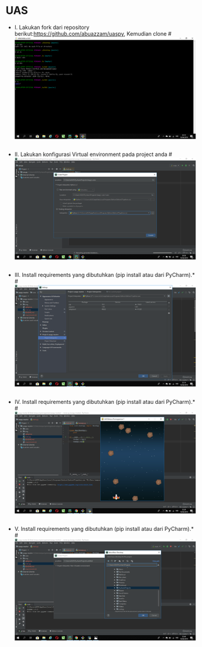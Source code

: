 # UAS

* I. Lakukan fork dari repository berikut:https://github.com/abuazzam/uaspy, Kemudian clone 
#![GitHub Logo](1.png) <h2>

* II. Lakukan konfigurasi Virtual environment pada project anda
#![GitHub Logo](2.png) <h2>

* III. Install requirements yang dibutuhkan (pip install atau dari PyCharm).*
#![GitHub Logo](3.png) <h2>

* IV. Install requirements yang dibutuhkan (pip install atau dari PyCharm).*
#![GitHub Logo](4.png) <h2>

* V. Install requirements yang dibutuhkan (pip install atau dari PyCharm).*
#![GitHub Logo](5.png) <h2>
